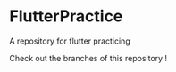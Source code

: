 # FlutterPractice
A repository for flutter practicing 

Check out the branches of this repository !

